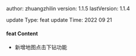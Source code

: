 author:       zhuangzhilin
version:      1.1.5
lastVersion:  1.1.4

update Type:  feat
update Time:  2022 09 21

#### feat Content
- 新增地图点击下钻功能


